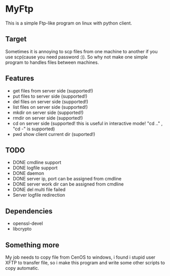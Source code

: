 # MyFtp
This is a simple Ftp-like program on linux with python client.

## Target
Sometimes it is annoying to scp files from one machine to another if you use scp(cause you need password :)). So why not make one simple program to handles files between machines.

## Features
- get files from server side (supported!)
- put files to server side (supported!)
- del files on server side (supported!)
- list files on server side (supported!)
- mkdir on server side (supported!)
- rmdir on server side (supported!)
- cd on server side (supported! this is useful in interactive mode! "cd .." , "cd -" is supported) 
- pwd show client current dir (suported!)


## TODO
- DONE cmdline support     
- DONE logfile support
- DONE daemon
- DONE server ip, port can be assigned from cmdline
- DONE server work dir can be assigned from cmdline
- DONE del multi file failed
- Server logfile redirection

## Dependencies
- openssl-devel
- libcrypto

## Something more
My job needs to copy file from CenOS to windows, i found i stupid user XFTP to transfer file, so i make this program and write some other scripts to copy automatic.

